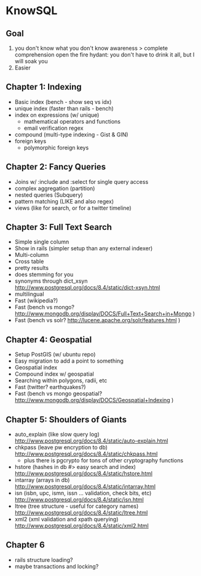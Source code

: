 # KnowSQL

## Goal
1. you don't know what you don't know
   awareness > complete comprehension
   open the fire hydant: you don't have to drink it all, but I will soak you
1. Easier

## Chapter 1: Indexing
 * Basic index (bench - show seq vs idx)
 * unique index (faster than rails - bench)
 * index on expressions (w/ unique)
   * mathematical operators and functions
   * email verification regex
 * compound (multi-type indexing - Gist & GIN)
 * foreign keys
   * polymorphic foreign keys

## Chapter 2: Fancy Queries
 * Joins w/ :include and :select for single query access
 * complex aggregation (partition)
 * nested queries (Subquery)
 * pattern matching (LIKE and also regex)
 * views (like for search, or for a twitter timeline)

## Chapter 3: Full Text Search
 * Simple single column
 * Show in rails (simpler setup than any external indexer)
 * Multi-column
 * Cross table
 * pretty results
 * does stemming for you
 * synonyms through dict_xsyn http://www.postgresql.org/docs/8.4/static/dict-xsyn.html
 * multilingual
 * Fast (wikipedia?)
 * Fast (bench vs mongo? http://www.mongodb.org/display/DOCS/Full+Text+Search+in+Mongo )
 * Fast (bench vs solr? http://lucene.apache.org/solr/features.html )

## Chapter 4: Geospatial
 * Setup PostGIS (w/ ubuntu repo)
 * Easy migration to add a point to something
 * Geospatial index
 * Compound index w/ geospatial
 * Searching within polygons, radii, etc
 * Fast (twitter? earthquakes?)
 * Fast (bench vs mongo geospatial? http://www.mongodb.org/display/DOCS/Geospatial+Indexing ) 

## Chapter 5: Shoulders of Giants
 * auto_explain (like slow query log) http://www.postgresql.org/docs/8.4/static/auto-explain.html
 * chkpass (leave pw encryption to db) http://www.postgresql.org/docs/8.4/static/chkpass.html
   * plus there is pgcrypto for tons of other cryptography functions
 * hstore (hashes in db #> easy search and index) http://www.postgresql.org/docs/8.4/static/hstore.html
 * intarray (arrays in db) http://www.postgresql.org/docs/8.4/static/intarray.html
 * isn (isbn, upc, ismn, issn ... validation, check bits, etc) http://www.postgresql.org/docs/8.4/static/isn.html
 * ltree (tree structure - useful for category names) http://www.postgresql.org/docs/8.4/static/ltree.html
 * xml2 (xml validation and xpath querying) http://www.postgresql.org/docs/8.4/static/xml2.html


## Chapter 6


 * rails structure loading?
 * maybe transactions and locking?

